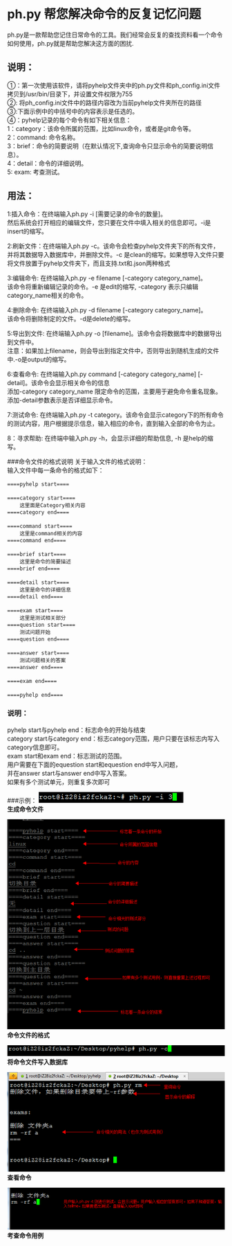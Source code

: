 #   ph.py 帮您解决命令的反复记忆问题
ph.py是一款帮助您记住日常命令的工具。我们经常会反复的查找资料看一个命令如何使用，ph.py就是帮助您解决这方面的困扰.<br/>
##  说明：
①：第一次使用该软件，请将pyhelp文件夹中的ph.py文件和ph_config.ini文件拷贝到/usr/bin/目录下，并设置文件权限为755<br/>
②: 将ph_config.ini文件中的路径内容改为当前pyhelp文件夹所在的路径<br/>
③:下面示例中的中括号中的内容表示是任选的。<br/>
④：pyhelp记录的每个命令有如下相关信息：<br/>
    1：category：该命令所属的范围，比如linux命令，或者是git命令等。<br/>
    2：command: 命令名称。<br/>
    3：brief：命令的简要说明（在默认情况下,查询命令只显示命令的简要说明信息）。<br/>
    4：detail：命令的详细说明。<br/>
    5: exam: 考查测试。<br/>
##  用法：
1:插入命令：在终端输入ph.py -i [需要记录的命令的数量]。<br/>
然后系统会打开相应的编辑文件，您只要在文件中填入相关的信息即可。-i是insert的缩写。<br/>

2:刷新文件：在终端输入ph.py -c。该命令会检查pyhelp文件夹下的所有文件，<br/>
并将其数据导入数据库中，并删除文件。-c 是clean的缩写。如果想导入文件只要将文件放置于pyhelp文件夹下，而且支持.txt和.json两种格式<br/>

3:编辑命令: 在终端输入ph.py -e filename [-category category_name]。<br/>
该命令将重新编辑记录的命令。-e 是edit的缩写, -category 表示只编辑category_name相关的命令。<br/>

4:删除命令: 在终端输入ph.py -d filename [-category category_name]。<br/>
该命令将删除制定的文件。-d是delete的缩写。<br/>

5:导出到文件: 在终端输入ph.py -o [filename]。该命令会将数据库中的数据导出到文件中。<br/>
注意：如果加上filename，则会导出到指定文件中，否则导出到随机生成的文件中.-o是output的缩写。<br/>

6:查看命令: 在终端输入ph.py command [-category category_name] [-detail]。该命令会显示相关命令的信息<br/>
添加-category category_name 限定命令的范围，主要用于避免命令重名现象。<br/>
添加-detail参数表示是否详细显示命令。<br/>

7:测试命令: 在终端输入ph.py -t category。该命令会显示category下的所有命令的测试内容，用户根据提示信息，输入相应的命令，直到输入全部的命令为止。<br/>

8：寻求帮助: 在终端中输入ph.py -h，会显示详细的帮助信息, -h 是help的缩写。<br/>

###命令文件的格式说明
关于输入文件的格式说明：<br/>
输入文件中每一条命令的格式如下：<br/>

    ====pyhelp start====

    ====category start====
        这里面是Category相关内容
    ====category end====

    ====command start====
        这里是command相关的内容
    ====command end====

    ====brief start====
        这里是命令的简要描述
    ====brief end====

    ====detail start====
        这里是命令的详细信息
    ====detail end====
    
    ====exam start====
        这里是测试相关部分
    ====question start====
        测试问题开始
    ====question end====

    ====answer start====
        测试问题相关的答案
    ====answer end====
    
    ====exam end====
    
    ====pyhelp end====
    
###  说明：
pyhelp start与pyhelp end：标志命令的开始与结束<br/>
category start与category end：标志category范围，用户只要在该标志内写入category信息即可。<br/>
exam start和exam end：标志测试的范围。<br/>
用户需要在下面的equestion start和equestion end中写入问题，<br/>
并在answer start与answer end中写入答案。<br/>
如果有多个测试单元，则重复多次即可<br/>


###示例：
![生成命令文件](doc/1.png)<br/>
**生成命令文件**<br/>

![命令文件的格式](doc/2.png)<br/>
**命令文件的格式**<br/>

![将命令文件写入数据库](doc/3.png)<br/>
**将命令文件写入数据库**<br/>

![查看命令](doc/4.png)<br/>
**查看命令**<br/>

![考查命令用例](doc/5.png)<br/>
**考查命令用例**<br/>

